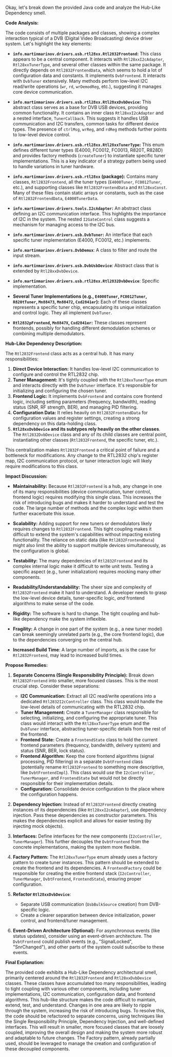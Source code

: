Okay, let's break down the provided Java code and analyze the Hub-Like Dependency smell.

**Code Analysis:**

The code consists of multiple packages and classes, showing a complex interaction typical of a DVB (Digital Video Broadcasting) device driver system. Let's highlight the key elements:

-   **`info.martinmarinov.drivers.usb.rtl28xx.Rtl2832Frontend`:** This class appears to be a central component. It interacts with `Rtl28xxI2cAdapter`, `Rtl28xxTunerType`, and several other classes within the same package. It directly depends on `Rtl2832FrontendData`, which seems to hold a lot of configuration data and constants. It implements `DvbFrontend`. It interacts with `DvbTuner` extensively. Many methods perform low-level I2C read/write operations (`wr`, `rd`, `wrDemodReg`, etc.), suggesting it manages core device communication.

-   **`info.martinmarinov.drivers.usb.rtl28xx.Rtl28xxDvbDevice`:** This abstract class serves as a base for DVB USB devices, providing common functionality. It contains an inner class `Rtl28xxI2cAdapter` and a nested interface, `TunerCallback`. This suggests it handles USB communication and I2C transfers, common tasks for different device types. The presence of `ctrlMsg`, `wrReg`, and `rdReg` methods further points to low-level device control.

-   **`info.martinmarinov.drivers.usb.rtl28xx.Rtl28xxTunerType`:** This enum defines different tuner types (E4000, FC0012, FC0013, R820T, R828D) and provides factory methods (`createTuner`) to instantiate specific tuner implementations. This is a key indicator of a strategy pattern being used to handle variations in tuner hardware.

-   **`info.martinmarinov.drivers.usb.rtl28xx` (package):** Contains many classes, `Rtl2832Frontend`, all the tuner types (`E4000Tuner`, `FC0012Tuner`, etc.), and supporting classes like `Rtl2832FrontendData` and `Rtl28xxConst`. Many of these files contain static arrays or constants, such as the case of `Rtl2832FrontendData`, `E4000TunerData`.

-   **`info.martinmarinov.drivers.tools.I2cAdapter`:** An abstract class defining an I2C communication interface. This highlights the importance of I2C in the system. The nested `I2GateControl` class suggests a mechanism for managing access to the I2C bus.

-   **`info.martinmarinov.drivers.usb.DvbTuner`:** An interface that each specific tuner implementation (E4000, FC0012, etc.) implements.

-   **`info.martinmarinov.drivers.DvbDemux`**: A class to filter and route the input stream.

-   **`info.martinmarinov.drivers.usb.DvbUsbDevice`**: Abstract class that is extended by `Rtl28xxDvbDevice`.

-   **`info.martinmarinov.drivers.usb.rtl28xx.Rtl2832DvbDevice`**: Specific implementation.

-   **Several Tuner Implementations (e.g., `E4000Tuner`, `FC0012Tuner`, `R820tTuner`, `Mn88473`, `Mn88472`, `Cxd2841er`):** Each of these classes represents a specific tuner chip, encapsulating its unique initialization and control logic. They all implement `DvbTuner`.

-   **`Rtl2832pFrontend`, `Mn8847X`, `Cxd2841er`:** These classes represent frontends, possibly for handling different demodulation schemes or combining multiple demodulators.

**Hub-Like Dependency Description:**

The `Rtl2832Frontend` class acts as a central hub. It has many responsibilities:

1.  **Direct Device Interaction:** It handles low-level I2C communication to configure and control the RTL2832 chip.
2.  **Tuner Management:** It's tightly coupled with the `Rtl28xxTunerType` enum and interacts directly with the `DvbTuner` interface. It's responsible for initializing and configuring the chosen tuner.
3.  **Frontend Logic:** It implements `DvbFrontend` and contains core frontend logic, including setting parameters (frequency, bandwidth), reading status (SNR, RF strength, BER), and managing PID filtering.
4.  **Configuration Data:** It relies heavily on `Rtl2832FrontendData` for configuration values and register settings, creating a strong dependency on this data-holding class.
5.  **`Rtl28xxDvbDevice` and its subtypes rely heavily on the other classes**. The `Rtl2832DvbDevice` class and any of its child classes are central point, instantiating other classes (`Rtl2832Frontend`, the specific tuner, etc.).

This centralization makes `Rtl2832Frontend` a critical point of failure and a bottleneck for modifications. Any change to the RTL2832 chip's register map, I2C communication protocol, or tuner interaction logic will likely require modifications to this class.

**Impact Discussion:**

-   **Maintainability:** Because `Rtl2832Frontend` is a hub, any change in one of its many responsibilities (device communication, tuner control, frontend logic) requires modifying this single class. This increases the risk of introducing bugs and makes it harder to understand and test the code. The large number of methods and the complex logic within them further exacerbate this issue.

-   **Scalability:** Adding support for new tuners or demodulators likely requires changes to `Rtl2832Frontend`. This tight coupling makes it difficult to extend the system's capabilities without impacting existing functionality. The reliance on static data (like `Rtl2832FrontendData`) might also limit the ability to support multiple devices simultaneously, as the configuration is global.

-   **Testability:** The many dependencies of `Rtl2832Frontend` and its complex internal logic make it difficult to write unit tests. Testing a specific aspect (e.g., tuner initialization) requires mocking many other components.

-   **Readability/Understandability:** The sheer size and complexity of `Rtl2832Frontend` make it hard to understand. A developer needs to grasp the low-level device details, tuner-specific logic, _and_ frontend algorithms to make sense of the code.

-   **Rigidity:** The software is hard to change. The tight coupling and hub-like dependency make the system inflexible.

-   **Fragility:** A change in one part of the system (e.g., a new tuner model) can break seemingly unrelated parts (e.g., the core frontend logic), due to the dependencies converging on the central hub.

-   **Increased Build Time**: A large number of imports, as is the case for `Rtl2832Frontend`, may lead to increased build times.

**Propose Remedies:**

1.  **Separate Concerns (Single Responsibility Principle):** Break down `Rtl2832Frontend` into smaller, more focused classes. This is the most crucial step. Consider these separations:

    -   **I2C Communication:** Extract all I2C read/write operations into a dedicated `Rtl2832I2cController` class. This class would handle the low-level details of communicating with the RTL2832 chip.
    -   **Tuner Management:** Create a `TunerManager` class responsible for selecting, initializing, and configuring the appropriate tuner. This class would interact with the `Rtl28xxTunerType` enum and the `DvbTuner` interface, abstracting tuner-specific details from the rest of the frontend.
    -   **Frontend State:** Create a `FrontendState` class to hold the current frontend parameters (frequency, bandwidth, delivery system) and status (SNR, BER, lock status).
    -   **Frontend Algorithm:** Keep the core frontend algorithms (signal processing, PID filtering) in a separate `DvbtFrontend` class (potentially rename `Rtl2832Frontend` to something more descriptive, like `DvbtFrontendImpl`). This class would _use_ the `I2cController`, `TunerManager`, and `FrontendState` but would not be directly responsible for their implementation details.
    -   **Configuration:** Consolidate device configuration to the place where the configuration happens.

2.  **Dependency Injection:** Instead of `Rtl2832Frontend` directly creating instances of its dependencies (like `Rtl28xxI2cAdapter`), use dependency injection. Pass these dependencies as constructor parameters. This makes the dependencies explicit and allows for easier testing (by injecting mock objects).

3.  **Interfaces:** Define interfaces for the new components (`I2cController`, `TunerManager`). This further decouples the `DvbtFrontend` from the concrete implementations, making the system more flexible.

4.  **Factory Pattern:** The `Rtl28xxTunerType` enum already uses a factory pattern to create tuner instances. This pattern should be extended to create the frontend and its dependencies. A `FrontendFactory` could be responsible for creating the entire frontend stack (`I2cController`, `TunerManager`, `DvbtFrontend`, `FrontendState`), ensuring proper configuration.

5.  **Refactor `Rtl28xxDvbDevice`**:

    -   Separate USB communication (`UsbBulkSource` creation) from DVB-specific logic.
    -   Create a clearer separation between device initialization, power control, and frontend/tuner management.

6.  **Event-Driven Architecture (Optional):** For asynchronous events (like status updates), consider using an event-driven architecture. The `DvbtFrontend` could publish events (e.g., "SignalLocked", "SnrChanged"), and other parts of the system could subscribe to these events.

**Final Explanation:**

The provided code exhibits a Hub-Like Dependency architectural smell, primarily centered around the `Rtl2832Frontend` and `Rtl28xxDvbDevice` classes. These classes have accumulated too many responsibilities, leading to tight coupling with various other components, including tuner implementations, I2C communication, configuration data, and frontend algorithms. This hub-like structure makes the code difficult to maintain, extend, test, and understand. Changes in one area are likely to ripple through the system, increasing the risk of introducing bugs. To resolve this, the code should be refactored to separate concerns, using techniques like the Single Responsibility Principle, Dependency Injection, and well-defined interfaces. This will result in smaller, more focused classes that are loosely coupled, improving the overall design and making the system more robust and adaptable to future changes. The Factory pattern, already partially used, should be leveraged to manage the creation and configuration of these decoupled components.
